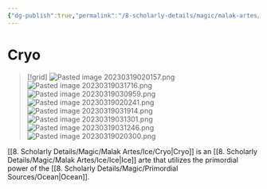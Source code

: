 ```yaml
---
{"dg-publish":true,"permalink":"/8-scholarly-details/magic/malak-artes/ice/cryo/","noteIcon":""}
---
```


# Cryo

>[!grid]
>![Pasted image 20230319020157.png](/img/user/x.%20Assets/Attachments/Pasted%20image%2020230319020157.png)
>![Pasted image 20230319031716.png](/img/user/x.%20Assets/Attachments/Pasted%20image%2020230319031716.png)
>![Pasted image 20230319030959.png](/img/user/x.%20Assets/Attachments/Pasted%20image%2020230319030959.png)
>![Pasted image 20230319020241.png](/img/user/x.%20Assets/Attachments/Pasted%20image%2020230319020241.png)
>![Pasted image 20230319031914.png](/img/user/x.%20Assets/Attachments/Pasted%20image%2020230319031914.png)
>![Pasted image 20230319031301.png](/img/user/x.%20Assets/Attachments/Pasted%20image%2020230319031301.png)
>![Pasted image 20230319031246.png](/img/user/x.%20Assets/Attachments/Pasted%20image%2020230319031246.png)
>![Pasted image 20230319020300.png](/img/user/x.%20Assets/Attachments/Pasted%20image%2020230319020300.png)

[[8. Scholarly Details/Magic/Malak Artes/Ice/Cryo\|Cryo]] is an [[8. Scholarly Details/Magic/Malak Artes/Ice/Ice\|Ice]] arte that utilizes the primordial power of the [[8. Scholarly Details/Magic/Primordial Sources/Ocean\|Ocean]]. 